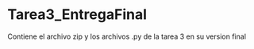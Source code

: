 Tarea3_EntregaFinal
===================

Contiene el archivo zip y los archivos .py de la tarea 3 en su version final
